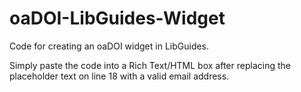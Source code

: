 # oaDOI-LibGuides-Widget
Code for creating an oaDOI widget in LibGuides.

Simply paste the code into a Rich Text/HTML box after replacing the placeholder text on line 18 with a valid email address.
